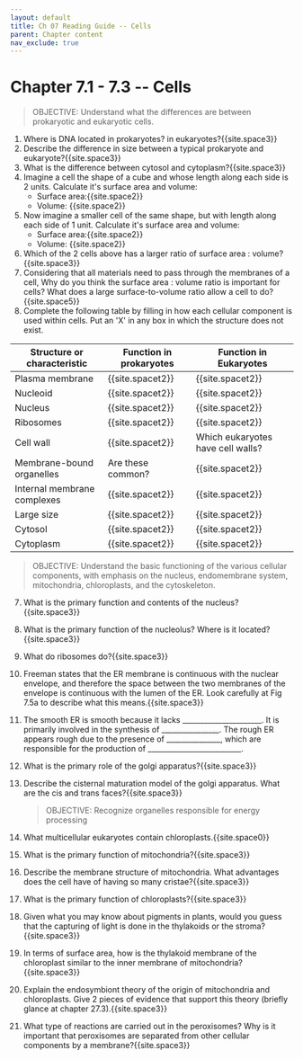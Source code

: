 ```yaml
---
layout: default
title: Ch 07 Reading Guide -- Cells
parent: Chapter content
nav_exclude: true
---
```


# Chapter 7.1 - 7.3 -- Cells

> OBJECTIVE: Understand what the differences are between prokaryotic and eukaryotic cells.

1. Where is DNA located in prokaryotes? in eukaryotes?{{site.space3}}
2. Describe the difference in size between a typical prokaryote and eukaryote?{{site.space3}}
3. What is the difference between cytosol and cytoplasm?{{site.space3}}
3. Imagine a cell the shape of a cube and whose length along each side is 2 units. Calculate it's surface area and volume:
    * Surface area:{{site.space2}}
    * Volume: {{site.space2}}
3. Now imagine a smaller cell of the same shape, but with length along each side of 1 unit. Calculate it's surface area and volume:
    * Surface area:{{site.space2}}
    * Volume: {{site.space2}}
3. Which of the 2 cells above has a larger ratio of surface area : volume?{{site.space3}}
6. Considering that all materials need to pass through the membranes of a cell, Why do you think the surface area : volume ratio is important for cells? What does a large surface-to-volume ratio allow a cell to do?{{site.space5}}
4. Complete the following table by filling in how each cellular component is used within cells. Put an 'X' in any box in which the structure does not exist.

| Structure or characteristic | Function in prokaryotes | Function in Eukaryotes            |
|-----------------------------|-------------------------|-----------------------------------|
| Plasma membrane             | {{site.spacet2}}        | {{site.spacet2}}                  |
| Nucleoid                    | {{site.spacet2}}        | {{site.spacet2}}                  |
| Nucleus                     | {{site.spacet2}}        | {{site.spacet2}}                  |
| Ribosomes                   | {{site.spacet2}}        | {{site.spacet2}}                  |
| Cell wall                   | {{site.spacet2}}        | Which eukaryotes have cell walls? |
| Membrane-bound organelles   | Are these common?       | {{site.spacet2}}                  |
| Internal membrane complexes | {{site.spacet2}}        | {{site.spacet2}}                  |
| Large size                  | {{site.spacet2}}        | {{site.spacet2}}                  |
| Cytosol                     | {{site.spacet2}}        | {{site.spacet2}}                  |
| Cytoplasm                   | {{site.spacet2}}        | {{site.spacet2}}                  |

> OBJECTIVE: Understand the basic functioning of the various cellular components, with emphasis on the nucleus, endomembrane system, mitochondria, chloroplasts, and the cytoskeleton.

7. What is the primary function and contents of the nucleus?{{site.space3}}
8. What is the primary function of the nucleolus? Where is it located?{{site.space3}}
9. What do ribosomes do?{{site.space3}}
10. Freeman states that the ER membrane is continuous with the nuclear envelope, and therefore the space between the two membranes of the envelope is continuous with the lumen of the ER. Look carefully at Fig 7.5a to describe what this means.{{site.space3}}
11. The smooth ER is smooth because it lacks \_\_\_\_\_\_\_\_\_\_\_\_\_\_\_\_\_\_\_\_\_\_. It is primarily involved in the synthesis of \_\_\_\_\_\_\_\_\_\_\_\_\_\_\_\_. The rough ER appears rough due to the presence of \_\_\_\_\_\_\_\_\_\_\_\_\_\_\_, which are responsible for the production of \_\_\_\_\_\_\_\_\_\_\_\_\_\_\_\_\_\_\_\_\_\_\_\_\_\_.
12. What is the primary role of the golgi apparatus?{{site.space3}}
13. Describe the cisternal maturation model of the golgi apparatus. What are the cis and trans faces?{{site.space3}}

    > OBJECTIVE: Recognize organelles responsible for energy processing

1. What multicellular eukaryotes contain chloroplasts.{{site.space0}}
2. What is the primary function of mitochondria?{{site.space3}}
3. Describe the membrane structure of mitochondria. What advantages does the cell have of having so many cristae?{{site.space3}}
4. What is the primary function of chloroplasts?{{site.space3}}
5. Given what you may know about pigments in plants, would you guess that the capturing of light is done in the thylakoids or the stroma?{{site.space3}}
6. In terms of surface area, how is the thylakoid membrane of the chloroplast similar to the inner membrane of mitochondria?{{site.space3}}
7. Explain the endosymbiont theory of the origin of mitochondria and chloroplasts. Give 2 pieces of evidence that support this theory (briefly glance at chapter 27.3).{{site.space3}}
8. What type of reactions are carried out in the peroxisomes? Why is it important that peroxisomes are separated from other cellular components by a membrane?{{site.space3}}
